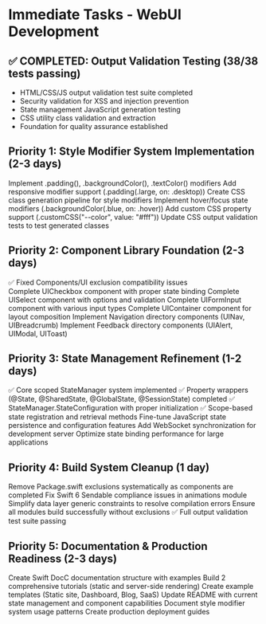 # Immediate Tasks - WebUI Development

## ✅ COMPLETED: Output Validation Testing (38/38 tests passing)
- HTML/CSS/JS output validation test suite completed
- Security validation for XSS and injection prevention
- State management JavaScript generation testing
- CSS utility class validation and extraction
- Foundation for quality assurance established

## Priority 1: Style Modifier System Implementation (2-3 days)

Implement .padding(), .backgroundColor(), .textColor() modifiers
Add responsive modifier support (.padding(.large, on: .desktop))
Create CSS class generation pipeline for style modifiers
Implement hover/focus state modifiers (.backgroundColor(.blue, on: .hover))
Add custom CSS property support (.customCSS("--color", value: "#fff"))
Update CSS output validation tests to test generated classes

## Priority 2: Component Library Foundation (2-3 days)

✅ Fixed Components/UI exclusion compatibility issues  
Complete UICheckbox component with proper state binding
Complete UISelect component with options and validation
Complete UIFormInput component with various input types
Complete UIContainer component for layout composition
Implement Navigation directory components (UINav, UIBreadcrumb)
Implement Feedback directory components (UIAlert, UIModal, UIToast)

## Priority 3: State Management Refinement (1-2 days)

✅ Core scoped StateManager system implemented
✅ Property wrappers (@State, @SharedState, @GlobalState, @SessionState) completed
✅ StateManager.StateConfiguration with proper initialization
✅ Scope-based state registration and retrieval methods
Fine-tune JavaScript state persistence and configuration features
Add WebSocket synchronization for development server
Optimize state binding performance for large applications

## Priority 4: Build System Cleanup (1 day)

Remove Package.swift exclusions systematically as components are completed
Fix Swift 6 Sendable compliance issues in animations module
Simplify data layer generic constraints to resolve compilation errors
Ensure all modules build successfully without exclusions
✅ Full output validation test suite passing

## Priority 5: Documentation & Production Readiness (2-3 days)

Create Swift DocC documentation structure with examples
Build 2 comprehensive tutorials (static and server-side rendering)
Create example templates (Static site, Dashboard, Blog, SaaS)
Update README with current state management and component capabilities
Document style modifier system usage patterns
Create production deployment guides